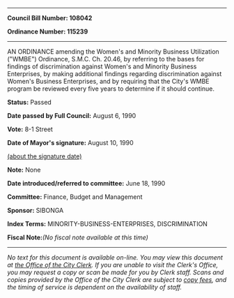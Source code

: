 

********

**Council Bill Number: 108042**
   
**Ordinance Number: 115239**
********

 AN ORDINANCE amending the Women's and Minority Business Utilization ("WMBE") Ordinance, S.M.C. Ch. 20.46, by referring to the bases for findings of discrimination against Women's and Minority Business Enterprises, by making additional findings regarding discrimination against Women's Business Enterprises, and by requiring that the City's WMBE program be reviewed every five years to determine if it should continue.

**Status:** Passed
   
**Date passed by Full Council:** August 6, 1990
   
**Vote:** 8-1 Street
   
**Date of Mayor's signature:** August 10, 1990
   
[(about the signature date)](/~public/approvaldate.htm)
   
   
**Note:** None

   
**Date introduced/referred to committee:** June 18, 1990
   
**Committee:** Finance, Budget and Management
   
**Sponsor:** SIBONGA
   
   
**Index Terms:** MINORITY-BUSINESS-ENTERPRISES, DISCRIMINATION

**Fiscal Note:**_(No fiscal note available at this time)_
********

_No text for this document is available on-line. You may view this document at [the Office of the City Clerk](http://www.seattle.gov/leg/clerk/contactUs.htm). If you are unable to visit the Clerk's Office, you may request a copy or scan be made for you by Clerk staff. Scans and copies provided by the Office of the City Clerk are subject to [copy fees](http://clerk.seattle.gov/~public/clerkfees.htm), and the timing of service is dependent on the availability of staff._

